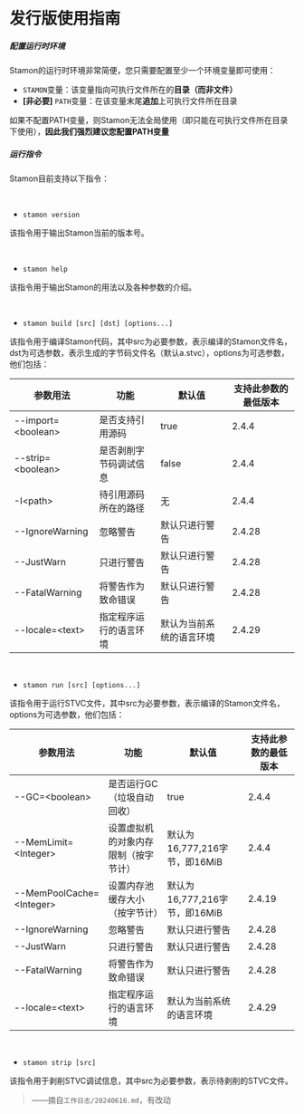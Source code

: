 # 发行版使用指南

##### 配置运行时环境

Stamon的运行时环境非常简便，您只需要配置至少一个环境变量即可使用：

* ``STAMON``变量：该变量指向可执行文件所在的**目录（而非文件）**
* **[非必要]** ``PATH``变量：在该变量末尾**追加**上可执行文件所在目录

如果不配置PATH变量，则Stamon无法全局使用（即只能在可执行文件所在目录下使用），**因此我们强烈建议您配置PATH变量**

##### 运行指令

Stamon目前支持以下指令：

<br>

* ``stamon version``

该指令用于输出Stamon当前的版本号。

<br>

* ``stamon help``

该指令用于输出Stamon的用法以及各种参数的介绍。

<br>

* ``stamon build [src] [dst] [options...]``

该指令用于编译Stamon代码，其中src为必要参数，表示编译的Stamon文件名，dst为可选参数，表示生成的字节码文件名（默认a.stvc），options为可选参数，他们包括：

|参数用法|功能|默认值|支持此参数的最低版本|
|-|-|-|-|
|--import=&lt;boolean&gt;|是否支持引用源码|true|2.4.4|
|--strip=&lt;boolean&gt;|是否剥削字节码调试信息|false|2.4.4|
|-I&lt;path&gt;|待引用源码所在的路径|无|2.4.4|
|--IgnoreWarning|忽略警告|默认只进行警告|2.4.28|
|--JustWarn|只进行警告|默认只进行警告|2.4.28|
|--FatalWarning|将警告作为致命错误|默认只进行警告|2.4.28|
|--locale=&lt;text&gt;|指定程序运行的语言环境|默认为当前系统的语言环境|2.4.29|


<br>

* ``stamon run [src] [options...]``

该指令用于运行STVC文件，其中src为必要参数，表示编译的Stamon文件名，options为可选参数，他们包括：

|参数用法|功能|默认值|支持此参数的最低版本|
|-|-|-|-|
|--GC=&lt;boolean&gt;|是否运行GC（垃圾自动回收）|true|2.4.4|
|--MemLimit=&lt;Integer&gt;|设置虚拟机的对象内存限制（按字节计）|默认为16,777,216字节，即16MiB|2.4.4|
|--MemPoolCache=&lt;Integer&gt;|设置内存池缓存大小（按字节计）|默认为16,777,216字节，即16MiB|2.4.19|
|--IgnoreWarning|忽略警告|默认只进行警告|2.4.28|
|--JustWarn|只进行警告|默认只进行警告|2.4.28|
|--FatalWarning|将警告作为致命错误|默认只进行警告|2.4.28|
|--locale=&lt;text&gt;|指定程序运行的语言环境|默认为当前系统的语言环境|2.4.29|

<br>

* ``stamon strip [src]``

该指令用于剥削STVC调试信息，其中src为必要参数，表示待剥削的STVC文件。


> ——摘自``工作日志/20240616.md``，有改动
